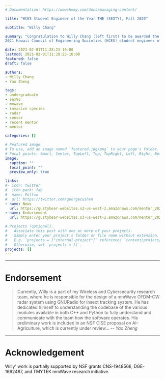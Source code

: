 ```yaml
---
# Documentation: https://wowchemy.com/docs/managing-content/

title: "HCES Student Engineer of the Year THE (SEOTY), Fall 2020"

subtitle: "Willy Chang"

summary: "Congratulation to Willy Chang (left first) to be awarded the
2021 Hawaii Council of Engineering Societies (HCES) student engineer of the year (SEOTY)."

date: 2021-02-01T11:28:23-10:00
lastmod: 2021-02-01T11:28:23-10:00
featured: false
draft: false

authors:
- Willy Chang
- Yao Zheng

tags:
- undergraduate
- eex96
- mmwave
- invasive species
- radar
- sensor
- recent mentor
- mentor

categories: []

# Featured image
# To use, add an image named `featured.jpg/png` to your page's folder.
# Focal points: Smart, Center, TopLeft, Top, TopRight, Left, Right, BottomLeft, Bottom, BottomRight.
image:
  caption: ""
  focal_point: ""
  preview_only: true

links:
#- icon: twitter
#  icon_pack: fab
#  name: Follow
#  url: https://twitter.com/georgecushen
- name: News
  url: https://gustybear-websites.s3-us-west-2.amazonaws.com/mentor_2021_spring_seoty_willy_chang/Wiliki_Feb2021_Proof.pdf
- name: Endorsement
  url: https://gustybear-websites.s3-us-west-2.amazonaws.com/mentor_2021_spring_seoty_willy_chang/chang_willy_seoty_reference.pdf

# Projects (optional).
#   Associate this post with one or more of your projects.
#   Simply enter your project's folder or file name without extension.
#   E.g. `projects = ["internal-project"]` references `content/project/deep-learning/index.md`.
#   Otherwise, set `projects = []`.
projects: []
---
```

***

# Endorsement
> Currently, Willy is a part of my Wireless and Cybersecurity research team, where he is responsible for the design of a mmWave OFDM-CW radar system using GNURadio for insect tracking system. He has dedicated himself to understanding the codebase of the various modules available in both C++ and Python to fully understand and communicate with the team how the software operates. His preliminary work is included in an NSF CISE proposal on AI-Agriculture, which is currently under review... 
> -- <cite>Yao Zheng</cite>
> 

***
# Acknowledgement
Willy' work is partially supported by NSF grants CNS-1948568, DGE-1662487, and
TMYTEK mmWave research initiative.

